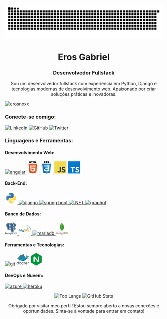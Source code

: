 <p align="center">
    <img src="https://github.com/7oSkaaa/7oSkaaa/blob/output/github-contribution-grid-snake.svg?" alt="Snake Game" />
</p>
<h1 align="center">Eros Gabriel</h1>
<h3 align="center">Desenvolvedor Fullstack</h3>

<p align="center">
    Sou um desenvolvedor fullstack com experiência em Python, Django e tecnologias modernas de desenvolvimento web. Apaixonado por criar soluções práticas e inovadoras.
</p>

<p align="left">
    <img src="https://komarev.com/ghpvc/?username=erosnoxx&label=Visitas%20ao%20perfil&color=0e75b6&style=flat" alt="erosnoxx" />
</p>

<h3 align="left">Conecte-se comigo:</h3>
<p align="left">
    <a href="https://www.linkedin.com/in/seu-perfil" target="_blank">
        <img src="https://cdn.jsdelivr.net/npm/simple-icons@v3/icons/linkedin.svg" alt="LinkedIn" width="30" height="30" />
    </a>
    <a href="https://github.com/erosnoxx" target="_blank">
        <img src="https://cdn.jsdelivr.net/npm/simple-icons@v3/icons/github.svg" alt="GitHub" width="30" height="30" />
    </a>
    <a href="https://twitter.com/seu-perfil" target="_blank">
        <img src="https://cdn.jsdelivr.net/npm/simple-icons@v3/icons/twitter.svg" alt="Twitter" width="30" height="30" />
    </a>
</p>

<h3 align="left">Linguagens e Ferramentas:</h3>

<h4 align="left">Desenvolvimento Web:</h4>
<p align="left">
    <a href="https://angular.io" target="_blank" rel="noreferrer">
        <img src="https://angular.io/assets/images/logos/angular/angular.svg" alt="angular" width="40" height="40" />
    </a>
    <a href="https://www.w3.org/html/" target="_blank" rel="noreferrer">
        <img src="https://raw.githubusercontent.com/devicons/devicon/master/icons/html5/html5-original-wordmark.svg" alt="html5" width="40" height="40" />
    </a>
    <a href="https://www.w3schools.com/css/" target="_blank" rel="noreferrer">
        <img src="https://raw.githubusercontent.com/devicons/devicon/master/icons/css3/css3-original-wordmark.svg" alt="css3" width="40" height="40" />
    </a>
    <a href="https://developer.mozilla.org/en-US/docs/Web/JavaScript" target="_blank" rel="noreferrer">
        <img src="https://raw.githubusercontent.com/devicons/devicon/master/icons/javascript/javascript-original.svg" alt="javascript" width="40" height="40" />
    </a>
    <a href="https://www.typescriptlang.org/" target="_blank" rel="noreferrer">
        <img src="https://raw.githubusercontent.com/devicons/devicon/master/icons/typescript/typescript-original.svg" alt="typescript" width="40" height="40" />
    </a>
</p>

<h4 align="left">Back-End:</h4>
<p align="left">
    <a href="https://www.python.org" target="_blank" rel="noreferrer"> <img src="https://raw.githubusercontent.com/devicons/devicon/master/icons/python/python-original.svg" alt="python" width="40" height="40"/> </a>
    <a href="https://www.djangoproject.com/" target="_blank" rel="noreferrer"> <img src="https://cdn.worldvectorlogo.com/logos/django.svg" alt="django" width="40" height="40"/> </a>
    <a href="https://spring.io/projects/spring-boot" target="_blank" rel="noreferrer"> <img src="https://www.vectorlogo.zone/logos/springio/springio-icon.svg" alt="spring boot" width="40" height="40"/> </a>
    <a href="https://dotnet.microsoft.com/" target="_blank" rel="noreferrer"> <img src="https://upload.wikimedia.org/wikipedia/commons/e/ee/.NET_Core_Logo.svg" alt=".NET" width="40" height="40"/> </a>
    <a href="https://graphql.org" target="_blank" rel="noreferrer"> <img src="https://www.vectorlogo.zone/logos/graphql/graphql-icon.svg" alt="graphql" width="40" height="40"/> </a>
</p>

<h4 align="left">Banco de Dados:</h4>
<p align="left">
    <a href="https://www.postgresql.org" target="_blank" rel="noreferrer">
        <img src="https://raw.githubusercontent.com/devicons/devicon/master/icons/postgresql/postgresql-original-wordmark.svg" alt="postgresql" width="40" height="40" />
    </a>
    <a href="https://www.mysql.com/" target="_blank" rel="noreferrer">
        <img src="https://raw.githubusercontent.com/devicons/devicon/master/icons/mysql/mysql-original-wordmark.svg" alt="mysql" width="40" height="40" />
    </a>
    <a href="https://mariadb.org/" target="_blank" rel="noreferrer">
        <img src="https://www.vectorlogo.zone/logos/mariadb/mariadb-icon.svg" alt="mariadb" width="40" height="40" />
    </a>
    <a href="https://www.mongodb.com/" target="_blank" rel="noreferrer">
        <img src="https://raw.githubusercontent.com/devicons/devicon/master/icons/mongodb/mongodb-original-wordmark.svg" alt="mongodb" width="40" height="40" />
    </a>
</p>

<h4 align="left">Ferramentas e Tecnologias:</h4>
<p align="left">
    <a href="https://git-scm.com/" target="_blank" rel="noreferrer">
        <img src="https://www.vectorlogo.zone/logos/git-scm/git-scm-icon.svg" alt="git" width="40" height="40" />
    </a>
    <a href="https://www.docker.com/" target="_blank" rel="noreferrer">
        <img src="https://raw.githubusercontent.com/devicons/devicon/master/icons/docker/docker-original-wordmark.svg" alt="docker" width="40" height="40" />
    </a>
    <a href="https://www.nginx.com" target="_blank" rel="noreferrer">
        <img src="https://raw.githubusercontent.com/devicons/devicon/master/icons/nginx/nginx-original.svg" alt="nginx" width="40" height="40" />
    </a>
</p>

<h4 align="left">DevOps e Nuvem:</h4>
<p align="left">
    <a href="https://azure.microsoft.com/en-in/" target="_blank" rel="noreferrer">
        <img src="https://www.vectorlogo.zone/logos/microsoft_azure/microsoft_azure-icon.svg" alt="azure" width="40" height="40" />
    </a>
    <a href="https://heroku.com" target="_blank" rel="noreferrer">
        <img src="https://www.vectorlogo.zone/logos/heroku/heroku-icon.svg" alt="heroku" width="40" height="40" />
    </a>
</p>

<div align="center">
    <img src="https://github-readme-stats.vercel.app/api/top-langs?username=erosnoxx&show_icons=true&locale=en&layout=compact" alt="Top Langs" />
    <img src="https://github-readme-stats.vercel.app/api?username=erosnoxx&show_icons=true&locale=en" alt="GitHub Stats" />
</div>

<p align="center">
    Obrigado por visitar meu perfil! Estou sempre aberto a novas conexões e oportunidades. Sinta-se à vontade para entrar em contato!
</p>
